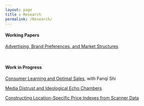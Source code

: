 ```yaml
---
layout: page
title : Research
permalink: /Research/
---
```

#### Working Papers

<a href="/assets/docs/JMP_Li.pdf"><u>Advertising, Brand Preferences, and Market Structures</u></a>

<br>

#### Work in Progress
<a><u>Consumer Learning and Optimal Sales</u></a>, with Fanqi Shi

<a><u>Media Distrust and Ideological Echo Chambers</u></a>

<a><u>Constructing Location-Specific Price Indexes from Scanner Data</u></a>
